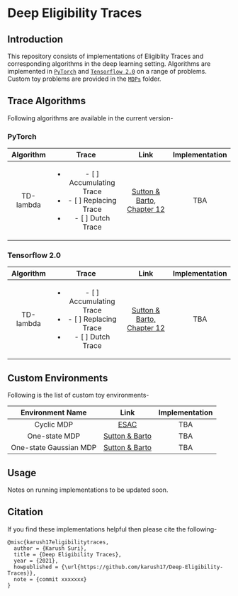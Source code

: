 # Deep Eligibility Traces

## Introduction
This repository consists of implementations of Eligiblity Traces and corresponding algorithms in the deep learning setting. Algorithms are implemented in [`PyTorch`]('/Pytorch') and [`Tensorflow 2.0`]('/Tensorflow') on a range of problems. Custom toy problems are provided in the [`MDPs`]('/MDPs') folder.

## Trace Algorithms
Following algorithms are available in the current version-

### PyTorch
|Algorithm|Trace|Link|Implementation|
|:-------:|:---:|:--:|:------------:|
|TD-lambda|<ul><li>- [ ] Accumulating Trace</li><li>- [ ] Replacing Trace</li><li>- [ ] Dutch Trace</li></ul>|[Sutton & Barto, Chapter 12](http://incompleteideas.net/book/RLbook2020.pdf)|TBA|

### Tensorflow 2.0
|Algorithm|Trace|Link|Implementation|
|:-------:|:---:|:--:|:------------:|
|TD-lambda|<ul><li>- [ ] Accumulating Trace</li><li>- [ ] Replacing Trace</li><li>- [ ] Dutch Trace</li></ul>|[Sutton & Barto, Chapter 12](http://incompleteideas.net/book/RLbook2020.pdf)|TBA|


## Custom Environments
Following is the list of custom toy environments-

|Environment Name|Link|Implementation|
|:--------------:|:--:|:------------:|
|Cyclic MDP|[ESAC]()|TBA|
|One-state MDP|[Sutton & Barto]()|TBA|
|One-state Gaussian MDP|[Sutton & Barto]()|TBA|

## Usage
Notes on running implementations to be updated soon.

## Citation
If you find these implementations helpful then please cite the following-
```
@misc{karush17eligibilitytraces,
  author = {Karush Suri},
  title = {Deep Eligibility Traces},
  year = {2021},
  howpublished = {\url{https://github.com/karush17/Deep-Eligibility-Traces}},
  note = {commit xxxxxxx}
}
```


